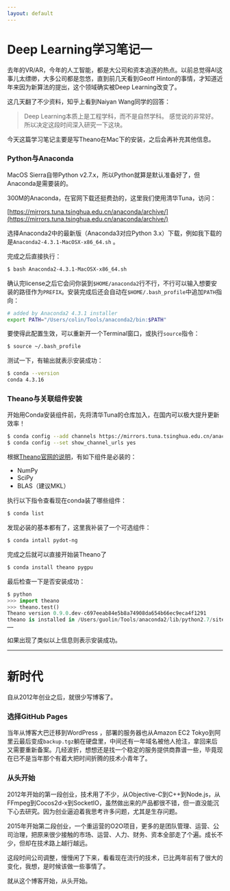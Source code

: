 ```yaml
---
layout: default
---
```


# Deep Learning学习笔记一

去年的VR/AR，今年的人工智能，都是大公司和资本追逐的热点。以前总觉得AI这事儿太缥缈，大多公司都是忽悠，直到前几天看到Geoff Hinton的事情，才知道近年来因为新算法的提出，这个领域确实被Deep Learning改变了。

这几天翻了不少资料，知乎上看到Naiyan Wang同学的回答：
> Deep Learning本质上是工程学科，而不是自然学科。
感觉说的非常好。所以决定这段时间深入研究一下这块。

今天这篇学习笔记主要是写Theano在Mac下的安装，之后会再补充其他信息。

### Python与Anaconda

MacOS Sierra自带Python v2.7.x，所以Python就算是默认准备好了，但Anaconda是需要装的。

300M的Anaconda，在官网下载还挺费劲的，这里我们使用清华Tuna，访问：

[https://mirrors.tuna.tsinghua.edu.cn/anaconda/archive/](https://mirrors.tuna.tsinghua.edu.cn/anaconda/archive/)

选择Anaconda2中的最新版（Anaconda3对应Python 3.x）下载，例如我下载的是`Anaconda2-4.3.1-MacOSX-x86_64.sh` 。

完成之后直接执行：

```bash
$ bash Anaconda2-4.3.1-MacOSX-x86_64.sh
```

确认完license之后它会问你装到`$HOME/anaconda2`行不行，不行可以输入想要安装的路径作为`PREFIX`。安装完成后还会自动在`$HOME/.bash_profile`中追加`PATH`指向：

```bash
# added by Anaconda2 4.3.1 installer
export PATH="/Users/colin/Tools/anaconda2/bin:$PATH"
```

要使得此配置生效，可以重新开一个Terminal窗口，或执行`source`指令：

```bash
$ source ~/.bash_profile
```

测试一下，有输出就表示安装成功：

```bash
$ conda --version
conda 4.3.16
```

### Theano与关联组件安装

开始用Conda安装组件前，先将清华Tuna的仓库加入，在国内可以极大提升更新效率！

```bash
$ conda config --add channels https://mirrors.tuna.tsinghua.edu.cn/anaconda/pkgs/free/
$ conda config --set show_channel_urls yes
```

根据[Theano官网的说明](http://deeplearning.net/software/theano/install_macos.html)，有如下组件是必装的：

* NumPy
* SciPy
* BLAS（建议MKL）

执行以下指令查看现在conda装了哪些组件：

```bash
$ conda list
```

发现必装的基本都有了，这里我补装了一个可选组件：

```bash
$ conda intall pydot-ng
```

完成之后就可以直接开始装Theano了

```bash
$ conda install theano pygpu
```

最后检查一下是否安装成功：
```python
$ python
>>> import theano
>>> theano.test()
Theano version 0.9.0.dev-c697eeab84e5b8a74908da654b66ec9eca4f1291
theano is installed in /Users/guolin/Tools/anaconda2/lib/python2.7/site-packages/theano
……
```

如果出现了类似以上信息则表示安装成功。




* * * *


# 新时代

自从2012年创业之后，就很少写博客了。

### 选择GitHub Pages

当年从博客大巴迁移到WordPress ，部署的服务器也从Amazon EC2 Tokyo到阿里云最后变成`backup.tgz`躺在硬盘里，中间还有一年域名被他人抢注，拿回来后又需要重新备案。几经波折，想想还是找一个稳定的服务提供商靠谱一些，毕竟现在已不是当年那个有着大把时间折腾的技术小青年了。

### 从头开始

2012年开始的第一段创业，技术用了不少，从Objective-C到C++到Node.js，从FFmpeg到Cocos2d-x到SocketIO，虽然做出来的产品都很不错，但一直没能沉下心去研究。因为创业逼迫着我思考许多问题，尤其是生存问题。

2015年开始第二段创业，一个重运营的O2O项目，更多的是团队管理、运营、公司治理，把原来很少接触的市场、运营、人力、财务、资本全部走了个遍。成长不少，但却在技术路上越行越远。

这段时间公司调整，慢慢闲了下来，看看现在流行的技术，已比两年前有了很大的变化，我想，是时候该做一些事情了。

就从这个博客开始，从头开始。
